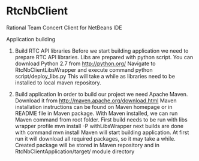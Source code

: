 RtcNbClient
===========

Rational Team Concert Client for NetBeans IDE

Application building

1. Build RTC API libraries
Before we start building application we need to prepare RTC API libraries. Libs are prepared with python script. You can download Python 2.7 from http://python.org/ 
Navigate to RtcNbClientLibsWrapper and execute command
python script/deploy_libs.py
This will take a while as libraries need to be installed to local maven repository.

2. Build application
In order to build our project we need Apache Maven. Download it from http://maven.apache.org/download.html
Maven installation instructions can be found on Maven homepage or in README file in Maven package.
With Maven installed, we can run Maven command from root folder. 
First build needs to be run with libs wrapper profile
mvn install -P withLibsWrapper
next builds are done with command
mvn install	
Maven will start building application. At first run it will download all required packages, so it may take a while. 
Created package will be stored in Maven repository and in RtcNbClientApplication/target/ module directory
